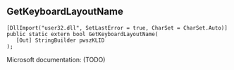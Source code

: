 ## GetKeyboardLayoutName

```
[DllImport("user32.dll", SetLastError = true, CharSet = CharSet.Auto)]
public static extern bool GetKeyboardLayoutName(
   [Out] StringBuilder pwszKLID
);
```

Microsoft documentation: (TODO)
